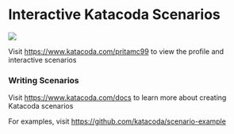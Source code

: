 # Interactive Katacoda Scenarios

[![](http://shields.katacoda.com/katacoda/pritamc99/count.svg)](https://www.katacoda.com/pritamc99 "Get your profile on Katacoda.com")

Visit https://www.katacoda.com/pritamc99 to view the profile and interactive scenarios

### Writing Scenarios
Visit https://www.katacoda.com/docs to learn more about creating Katacoda scenarios

For examples, visit https://github.com/katacoda/scenario-example

